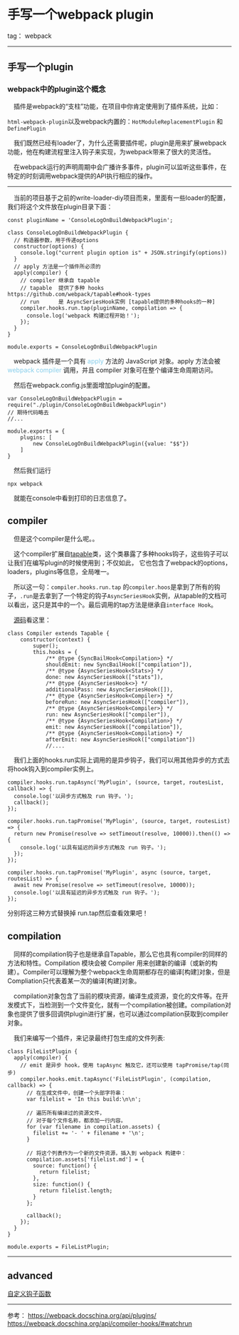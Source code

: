 # 手写一个webpack plugin

tag： webpack

---

## 手写一个plugin

### webpack中的plugin这个概念

&emsp;插件是webpack的“支柱”功能，在项目中你肯定使用到了插件系统，比如：

`html-webpack-plugin`以及webpack内置的：`HotModuleReplacementPlugin`  和 `DefinePlugin`

&emsp;我们既然已经有loader了，为什么还需要插件呢，plugin是用来扩展webpack功能，他在构建流程里注入钩子来实现，为webpack带来了很大的灵活性。

&emsp;在webpack运行的声明周期中会广播许多事件，plugin可以监听这些事件，在特定的时刻调用webpack提供的API执行相应的操作。

----


&emsp;当前的项目基于之前的write-loader-diy项目而来，里面有一些loader的配置，我们将这个文件放在plugin目录下面：

```
const pluginName = 'ConsoleLogOnBuildWebpackPlugin';

class ConsoleLogOnBuildWebpackPlugin {
  // 构造器参数，用于传递options
  constructor(options) {
    console.log("current plugin option is" + JSON.stringify(options))
  }
  // apply 方法是一个插件所必须的
  apply(compiler) {
    // compiler 继承自 tapable
    // tapable  提供了多种 hooks  https://github.com/webpack/tapable#hook-types
    // run      是 AsyncSeriesHook实例 [tapable提供的多种hooks的一种]
    compiler.hooks.run.tap(pluginName, compilation => {
      console.log('webpack 构建过程开始！');
    });
  }
}

module.exports = ConsoleLogOnBuildWebpackPlugin

```
&emsp;webpack 插件是一个具有<font color="skyblue"> apply </font> 方法的 JavaScript 对象。apply 方法会被 <font color="skyblue"> webpack compiler</font> 调用，并且 compiler 对象可在整个编译生命周期访问。


&emsp;然后在webpack.config.js里面增加plugin的配置。

```
var ConsoleLogOnBuildWebpackPlugin = require("./plugin/ConsoleLogOnBuildWebpackPlugin")
// 期待代码略去
//...

module.exports = {
    plugins: [
        new ConsoleLogOnBuildWebpackPlugin({value: "$$"})
    ]
}

```

&emsp;然后我们运行
```
npx webpack
```
&emsp;就能在console中看到打印的日志信息了。

## compiler

&emsp;但是这个compiler是什么呢。。

&emsp;这个compiler扩展自[tapable](https://github.com/webpack/tapable#hook-types)类，这个类暴露了多种hooks钩子，这些钩子可以让我们在编写plugin的时候使用到；不仅如此， 它也包含了webpack的options，loaders，plugins等信息，全局唯一。

&emsp;所以这一句：`compiler.hooks.run.tap` 的`compiler.hoos`是拿到了所有的钩子，`.run`是去拿到了一个特定的钩子`AsyncSeriesHook`实例，从tapable的文档可以看出，这只是其中的一个。最后调用的tap方法是继承自`interface Hook`。

&emsp;[源码](https://github.com/webpack/webpack/blob/master/lib/Compiler.js)看这里：

```
class Compiler extends Tapable {
	constructor(context) {
		super();
		this.hooks = {
			/** @type {SyncBailHook<Compilation>} */
			shouldEmit: new SyncBailHook(["compilation"]),
			/** @type {AsyncSeriesHook<Stats>} */
			done: new AsyncSeriesHook(["stats"]),
			/** @type {AsyncSeriesHook<>} */
			additionalPass: new AsyncSeriesHook([]),
			/** @type {AsyncSeriesHook<Compiler>} */
			beforeRun: new AsyncSeriesHook(["compiler"]),
			/** @type {AsyncSeriesHook<Compiler>} */
			run: new AsyncSeriesHook(["compiler"]),
			/** @type {AsyncSeriesHook<Compilation>} */
			emit: new AsyncSeriesHook(["compilation"]),
			/** @type {AsyncSeriesHook<Compilation>} */
			afterEmit: new AsyncSeriesHook(["compilation"])
			//....
```


&emsp;我们上面的hooks.run实际上调用的是异步钩子，我们可以用其他异步的方式去将hook钩入到compiler实例上。

```
compiler.hooks.run.tapAsync('MyPlugin', (source, target, routesList, callback) => {
  console.log('以异步方式触及 run 钩子。');
  callback();
});

compiler.hooks.run.tapPromise('MyPlugin', (source, target, routesList) => {
  return new Promise(resolve => setTimeout(resolve, 10000)).then(() => {
    console.log('以具有延迟的异步方式触及 run 钩子。');
  });
});

compiler.hooks.run.tapPromise('MyPlugin', async (source, target, routesList) => {
  await new Promise(resolve => setTimeout(resolve, 10000));
  console.log('以具有延迟的异步方式触及 run 钩子。');
});

```

分别将这三种方式替换掉 run.tap然后查看效果吧！

## compilation

&emsp;同样的compilation钩子也是继承自Tapable，那么它也具有compiler的同样的方法和特性。Compilation 模块会被 Compiler 用来创建新的编译（或新的构建）。Compiler可以理解为整个webpack生命周期都存在的编译[构建]对象，但是Compliation只代表着某一次的编译[构建]对象。

&emsp;compilation对象包含了当前的模块资源，编译生成资源，变化的文件等。在开发模式下，当检测到一个文件变化，就有一个compilation被创建。compilation对象也提供了很多回调供plugin进行扩展，也可以通过compilation获取到compiler对象。

&emsp;我们来编写一个插件，来记录最终打包生成的文件列表:

```
class FileListPlugin {
  apply(compiler) {
    // emit 是异步 hook，使用 tapAsync 触及它，还可以使用 tapPromise/tap(同步)
    compiler.hooks.emit.tapAsync('FileListPlugin', (compilation, callback) => {
      // 在生成文件中，创建一个头部字符串：
      var filelist = 'In this build:\n\n';

      // 遍历所有编译过的资源文件，
      // 对于每个文件名称，都添加一行内容。
      for (var filename in compilation.assets) {
        filelist += '- ' + filename + '\n';
      }

      // 将这个列表作为一个新的文件资源，插入到 webpack 构建中：
      compilation.assets['filelist.md'] = {
        source: function() {
          return filelist;
        },
        size: function() {
          return filelist.length;
        }
      };

      callback();
    });
  }
}

module.exports = FileListPlugin;
```


----

## advanced

[自定义钩子函数](https://webpack.docschina.org/api/plugins/#%E8%87%AA%E5%AE%9A%E4%B9%89%E7%9A%84%E9%92%A9%E5%AD%90%E5%87%BD%E6%95%B0-custom-hooks-)


-----


参考：
https://webpack.docschina.org/api/plugins/
https://webpack.docschina.org/api/compiler-hooks/#watchrun








